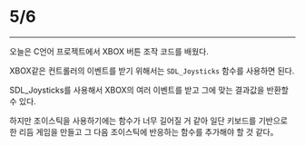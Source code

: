 # 5/6

---

오늘은 C언어 프로젝트에서 XBOX 버튼 조작 코드를 배웠다.

XBOX같은 컨트롤러의 이벤트를 받기 위해서는 `SDL_Joysticks` 함수를 사용하면 된다.

SDL_Joysticks를 사용해서 XBOX의 여러 이벤트를 받고 그에 맞는 결과값을 반환할 수 있다.

하지만 조이스틱을 사용하기에는 함수가 너무 길어질 거 같아 일단 키보드를 기반으로 한 리듬 게임을 만들고 그 다음 조이스틱에 반응하는 함수를 추가해야 할 것 같다。
